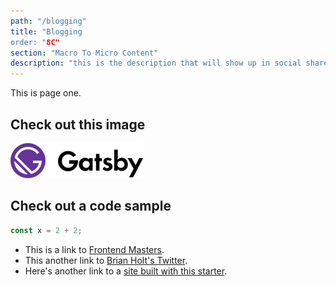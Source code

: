 ```yaml
---
path: "/blogging"
title: "Blogging
order: "8C"
section: "Macro To Micro Content"
description: "this is the description that will show up in social shares"
---
```


This is page one.

## Check out this image

![Gatsby Logo](./images/logo.svg)

## Check out a code sample

```js
const x = 2 + 2;
```

- This is a link to [Frontend Masters][fem].
- This another link to [Brian Holt's Twitter](https://twitter.com/holtbt).
- Here's another link to a [site built with this starter][containers].

[fem]: https://www.frontendmasters.com
[containers]: https://btholt.github.io/complete-intro-to-containers/

